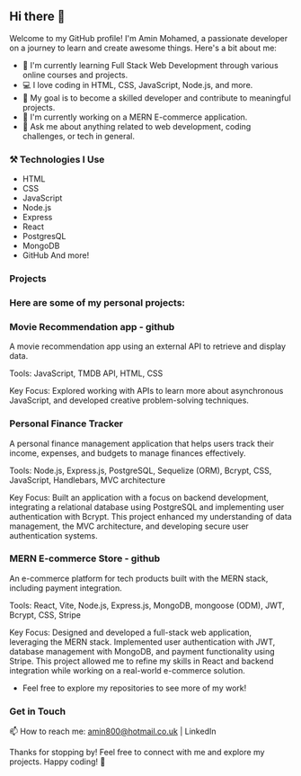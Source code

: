 ## Hi there 👋 ##

Welcome to my GitHub profile! I'm Amin Mohamed, a passionate developer on a journey to learn and create awesome things. Here's a bit about me:

- 🌱 I'm currently learning Full Stack Web Development through various online courses and projects.
- 💻 I love coding in HTML, CSS, JavaScript, Node.js, and more.
- 🚀 My goal is to become a skilled developer and contribute to meaningful projects.
- 🔭 I'm currently working on a MERN E-commerce application.
- 💬 Ask me about anything related to web development, coding challenges, or tech in general.

### ⚒️ Technologies I Use ###
- HTML
- CSS
- JavaScript
- Node.js
- Express
- React
- PostgresQL
- MongoDB
- GitHub And more!

### Projects ###

### Here are some of my personal projects:

### Movie Recommendation app - github  

A movie recommendation app using an external API to retrieve and display data. 

Tools: JavaScript, TMDB API, HTML, CSS 

Key Focus: Explored working with APIs to learn more about asynchronous JavaScript, and developed creative problem-solving techniques. 

 
### Personal Finance Tracker 

A personal finance management application that helps users track their income, expenses, and budgets to manage finances effectively. 

Tools: Node.js, Express.js, PostgreSQL, Sequelize (ORM), Bcrypt, CSS, JavaScript, Handlebars, MVC architecture 

Key Focus: Built an application with a focus on backend development, integrating a relational database using PostgreSQL and implementing user authentication with Bcrypt. This project enhanced my understanding of data management, the MVC architecture, and developing secure user authentication systems. 

 
### MERN E-commerce Store - github 

An e-commerce platform for tech products built with the MERN stack, including payment integration. 

Tools: React, Vite, Node.js, Express.js, MongoDB, mongoose (ODM), JWT, Bcrypt, CSS, Stripe 

Key Focus: Designed and developed a full-stack web application, leveraging the MERN stack. Implemented user authentication with JWT, database management with MongoDB, and payment functionality using Stripe. This project allowed me to refine my skills in React and backend integration while working on a real-world e-commerce solution. 

- Feel free to explore my repositories to see more of my work!

### Get in Touch ###

📫 How to reach me: amin800@hotmail.co.uk | LinkedIn 

Thanks for stopping by! Feel free to connect with me and explore my projects. Happy coding! 🚀




